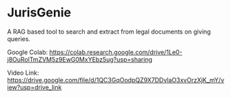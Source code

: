 # JurisGenie
A RAG based tool to search and extract from legal documents on giving queries.  

Google Colab:
https://colab.research.google.com/drive/1Le0-j8OuRolTmZVM5z9EwG0MxYEbz5ug?usp=sharing

Video Link:
https://drive.google.com/file/d/1QC3GqOodpQZ9X7DDvlaO3xvOrzXjK_mY/view?usp=drive_link


